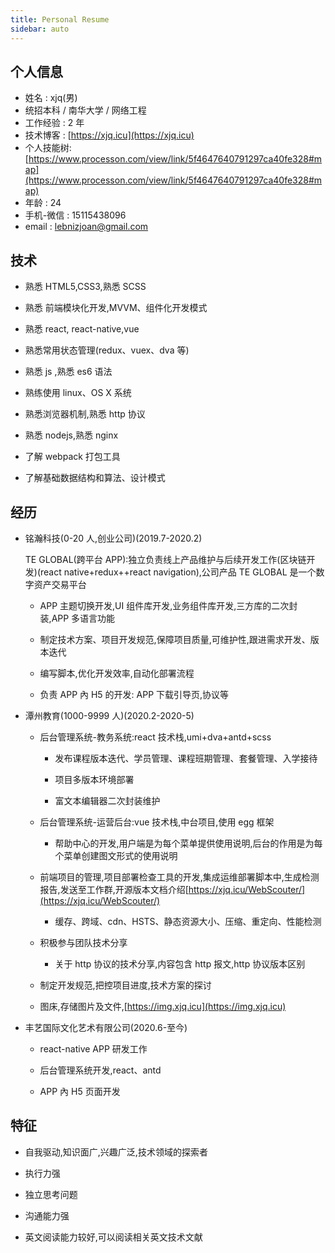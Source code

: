 ```yaml
---
title: Personal Resume
sidebar: auto
---
```


## 个人信息

- 姓名 : xjq(男)
- 统招本科 / 南华大学 / 网络工程
- 工作经验 : 2 年
- 技术博客 : [https://xjq.icu](https://xjq.icu)
- 个人技能树:[https://www.processon.com/view/link/5f4647640791297ca40fe328#map](https://www.processon.com/view/link/5f4647640791297ca40fe328#map)
- 年龄 : 24
- 手机-微信 : 15115438096
- email : lebnizjoan@gmail.com

## 技术

- 熟悉 HTML5,CSS3,熟悉 SCSS

- 熟悉 前端模块化开发,MVVM、组件化开发模式

- 熟悉 react, react-native,vue

- 熟悉常用状态管理(redux、vuex、dva 等)

- 熟悉 js ,熟悉 es6 语法

- 熟练使用 linux、OS X 系统

- 熟悉浏览器机制,熟悉 http 协议

- 熟悉 nodejs,熟悉 nginx

- 了解 webpack 打包工具

- 了解基础数据结构和算法、设计模式

## 经历

- 铭瀚科技(0-20 人,创业公司)(2019.7-2020.2)

  TE GLOBAL(跨平台 APP):独立负责线上产品维护与后续开发工作(区块链开发)(react native+redux++react navigation),公司产品 TE GLOBAL 是一个数字资产交易平台

  - APP 主题切换开发,UI 组件库开发,业务组件库开发,三方库的二次封装,APP 多语言功能

  - 制定技术方案、项目开发规范,保障项目质量,可维护性,跟进需求开发、版本迭代

  - 编写脚本,优化开发效率,自动化部署流程

  - 负责 APP 內 H5 的开发: APP 下载引导页,协议等

- 潭州教育(1000-9999 人)(2020.2-2020-5)

  - 后台管理系统-教务系统:react 技术栈,umi+dva+antd+scss

    - 发布课程版本迭代、学员管理、课程班期管理、套餐管理、入学接待

    - 项目多版本环境部署

    - 富文本编辑器二次封装维护

  - 后台管理系统-运营后台:vue 技术栈,中台项目,使用 egg 框架

    - 帮助中心的开发,用户端是为每个菜单提供使用说明,后台的作用是为每个菜单创建图文形式的使用说明

  - 前端项目的管理,项目部署检查工具的开发,集成运维部署脚本中,生成检测报告,发送至工作群,开源版本文档介绍[https://xjq.icu/WebScouter/](https://xjq.icu/WebScouter/)

    - 缓存、跨域、cdn、HSTS、静态资源大小、压缩、重定向、性能检测

  - 积极参与团队技术分享

    - 关于 http 协议的技术分享,内容包含 http 报文,http 协议版本区别

  - 制定开发规范,把控项目进度,技术方案的探讨

  - 图床,存储图片及文件,[https://img.xjq.icu](https://img.xjq.icu)

- 丰艺国际文化艺术有限公司(2020.6-至今)

  - react-native APP 研发工作

  - 后台管理系统开发,react、antd

  - APP 內 H5 页面开发

## 特征

- 自我驱动,知识面广,兴趣广泛,技术领域的探索者

- 执行力强

- 独立思考问题

- 沟通能力强

- 英文阅读能力较好,可以阅读相关英文技术文献
